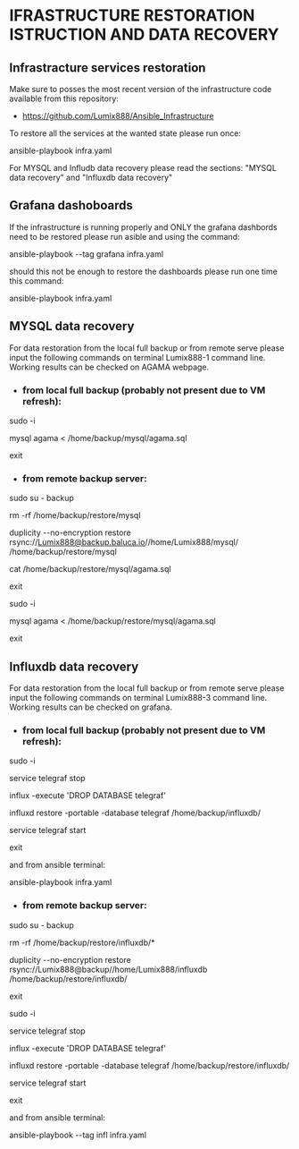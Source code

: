 # IFRASTRUCTURE RESTORATION ISTRUCTION AND DATA RECOVERY

## Infrastracture services restoration

Make sure to posses the most recent version of the infrastructure code available from this repository:

- https://github.com/Lumix888/Ansible_Infrastructure

To restore all the services at the wanted state please run once:

ansible-playbook infra.yaml

For MYSQL and Infludb data recovery please read the sections: "MYSQL data recovery" and "Influxdb data recovery"

## Grafana dashoboards 

If the infrastructure is running properly and ONLY the grafana dashbords need to be restored please run asible and using the command:

ansible-playbook --tag grafana infra.yaml

should this not be enough to restore the dashboards please run one time this command:

ansible-playbook infra.yaml

## MYSQL data recovery

For data restoration from the local full backup or from remote serve please input the following commands on terminal Lumix888-1 command line. Working results can be checked on AGAMA webpage.

- ### from local full backup (probably not present due to VM refresh):

sudo -i

mysql agama < /home/backup/mysql/agama.sql

exit

- ### from remote backup server: 

sudo su - backup

rm -rf /home/backup/restore/mysql

duplicity --no-encryption restore rsync://Lumix888@backup.baluca.io//home/Lumix888/mysql/ /home/backup/restore/mysql

cat /home/backup/restore/mysql/agama.sql

exit

sudo -i

mysql agama < /home/backup/restore/mysql/agama.sql

exit

## Influxdb data recovery

For data restoration from the local full backup or from remote serve please input the following commands on terminal Lumix888-3 command line. Working results can be checked on grafana.

- ### from local full backup (probably not present due to VM refresh):

sudo -i

service telegraf stop

influx -execute 'DROP DATABASE telegraf'

influxd restore -portable -database telegraf /home/backup/influxdb/

service telegraf start

exit

and from ansible terminal:

ansible-playbook infra.yaml

- ### from remote backup server: 

sudo su - backup

rm -rf /home/backup/restore/influxdb/*

duplicity --no-encryption restore rsync://Lumix888@backup//home/Lumix888/influxdb /home/backup/restore/influxdb/

exit

sudo -i

service telegraf stop

influx -execute 'DROP DATABASE telegraf'

influxd restore -portable -database telegraf /home/backup/restore/influxdb/

service telegraf start

exit

and from ansible terminal:

ansible-playbook --tag infl infra.yaml
